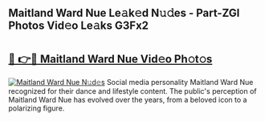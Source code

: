 ## Maitland Ward Nue Le𝚊k𝚎d N𝚞𝚍es - Part-ZGl Photos Vid𝚎o Le𝚊ks G3Fx2

# <h2><a href="http://fb6070h.evod.top/?m=Maitland+Ward+Nue">🔗 👉🔴 Maitland Ward Nue Vid𝚎o Ph𝚘t𝚘s</a></h2>

[![Maitland Ward Nue N𝚞d𝚎s](https://i.imgur.com/8V9OHl7.gif)](http://fb6070h.evod.top/?m=Maitland+Ward+Nue)
Social media personality Maitland Ward Nue recognized for their dance and lifestyle content. The public's perception of Maitland Ward Nue has evolved over the years, from a beloved icon to a polarizing figure. 
